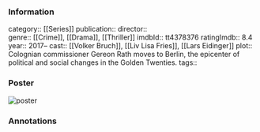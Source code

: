 ### Information
category:: [[Series]]
publication:: 
director::  
genre:: [[Crime]], [[Drama]], [[Thriller]]
imdbId:: tt4378376
ratingImdb:: 8.4
year:: 2017–
cast:: [[Volker Bruch]], [[Liv Lisa Fries]], [[Lars Eidinger]]
plot:: Colognian commissioner Gereon Rath moves to Berlin, the epicenter of political and social changes in the Golden Twenties.
tags::


### Poster
![poster](https://m.media-amazon.com/images/M/MV5BMjQ2MzVhMmMtYWJmNy00NmVlLThmODktOTI5YzBjMTU4N2E3XkEyXkFqcGdeQXVyMTMxODk2OTU@._V1_SX300.jpg)


### Annotations
